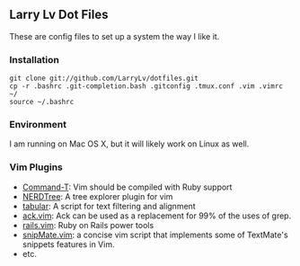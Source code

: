 ## Larry Lv Dot Files

These are config files to set up a system the way I like it.

### Installation

```
git clone git://github.com/LarryLv/dotfiles.git
cp -r .bashrc .git-completion.bash .gitconfig .tmux.conf .vim .vimrc ~/
source ~/.bashrc
```

### Environment

I am running on Mac OS X, but it will likely work on Linux as well.

### Vim Plugins

* [Command-T](https://github.com/wincent/Command-T): Vim should be compiled with Ruby support
* [NERDTree](https://github.com/scrooloose/nerdtree): A tree explorer plugin for vim
* [tabular](https://github.com/godlygeek/tabular): A script for text filtering and alignment
* [ack.vim](https://github.com/mileszs/ack.vim): Ack can be used as a replacement for 99% of the uses of grep.
* [rails.vim](https://github.com/tpope/vim-rails): Ruby on Rails power tools
* [snipMate.vim](https://github.com/msanders/snipmate.vim): a concise vim script that implements some of TextMate's snippets features in Vim.
* etc.
